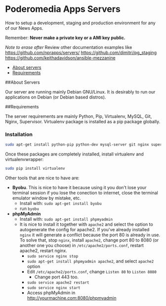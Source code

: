 Poderomedia Apps Servers
===================
How to setup a development, staging and production environment for any of our News Apps.

Remember: **Never make a private key or a AMI key public.**

*Note to erase after* Review other documentation examples like https://github.com/nprapps/servers/ https://github.com/dimitri/pg_staging https://github.com/keithadavidson/ansible-mezzanine

* [About servers](#about-servers)
* [Requirements](#requirements)

##About Servers

Our server are running mainly Debian GNU/Linux. It is desirably to run our applications on Debian (or Debian based distros).


##Requirements

The server requirements are mainly Python, Pip, Virtualenv, MySQL, Git, Nginx, Supervisor. Virtualenv package is installed as a pip package globally.

### Installation

```bash
sudo apt-get install python-pip python-dev mysql-server git nginx supervisor libmysqlclient-dev
```

Once these packages are completely installed, install virtualenv and virtualenvwrapper:

```bash
sudo pip install virtualenv
```

Other tools that are nice to have are:

* **Byobu**. This is nice to have it because using it you don't lose your terminal session if you lose the conection to internet, close the terminal emulator window by mistake, etc.
  * Install with: `sudo apt-get install byobu`
  * run `byobu`
* **phpMyAdmin**
  * Install with: `sudo apt-get install phpmyadmin`
  * It is nice to install it together with `apache2` and select the option to autogenerate the config for apache2. If you've already installed `nginx` it will generate a conflict because the port 80 is already in use. To solve that, stop `nginx`, install `apache2`, change port 80 to 8080 (or another one you choose) in `/etc/apache2/ports.conf`, restart apache2, restart nginx.
    * `sudo service nginx stop`
    * `sudo apt-get install phpmyadmin apache2`, and select `apache2` option
    * Edit `/etc/apache2/ports.conf`, change `Listen 80` to `Listen 8080`
	  * Change port 443 too.
	* `sudo service apache2 restart`
	* `sudo service nginx start`
	* Access phpMyAdmin in http://yourmachine.com:8080/phpmyadmin
